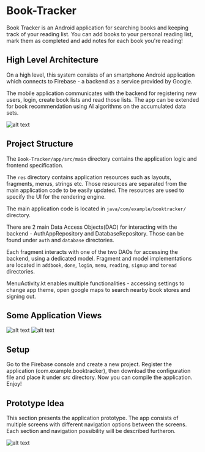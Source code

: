 # Book-Tracker
Book Tracker is an Android application for searching books and keeping track of your reading list. You can add books to your personal reading list, mark them as completed and add notes for each book you're reading!

## High Level Architecture

On a high level, this system consists of an smartphone Android application which connects to Firebase - a backend as a service provided by Google.

The mobile application communicates with the backend for registering new users, login, create book lists and read those lists. The app can be extended for book recommendation using AI algorithms on the accumulated data sets.

![alt text](https://github.com/florinrm/Book-Tracker/blob/master/doc/high_level_architecture.png?raw=true)

## Project Structure
The ```Book-Tracker/app/src/main``` directory contains the application logic and frontend specification.

The ```res``` directory contains application resources such as layouts, fragments, menus, strings etc. Those resources are separated from the main application code to be easily updated. The resources are used to specify the UI for the rendering engine.

The main application code is located in ```java/com/example/booktracker/``` directory.

There are 2 main Data Access Objects(DAO) for interacting with the backend - AuthAppRepository and DatabaseRepository. Those can be found under ```auth``` and ```database``` directories.

Each fragment interacts with one of the two DAOs for accessing the backend, using a dedicated model. Fragment and model implementations are located in ```addbook```, ```done```, ```login```, ```menu```, ```reading```, ```signup``` and ```toread``` directories.
 
MenuActivity.kt enables multiple functionalities - accessing settings to change app theme, open google maps to search nearby book stores and signing out. 

## Some Application Views

![alt text](https://github.com/florinrm/Book-Tracker/blob/master/doc/login.jpeg?raw=true)
![alt text](https://github.com/florinrm/Book-Tracker/blob/master/doc/book_list.jpeg?raw=true)


## Setup
Go to the Firebase console and create a new project. Register the application (com.example.booktracker), then download the configuration file and place it under *src* directory. Now you can compile the application. Enjoy!

## Prototype Idea
This section presents the application prototype. The app consists of multiple screens with different navigation options between the screens. Each section and navigation possibility will be described furtheron.

![alt text](https://github.com/florinrm/Book-Tracker/blob/master/doc/app_screens_prototype.png?raw=true)

